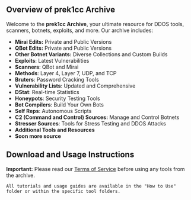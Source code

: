 ## Overview of prek1cc Archive

Welcome to the **prek1cc Archive**, your ultimate resource for DDOS tools, scanners, botnets, exploits, and more. Our archive includes:

- **Mirai Edits:** Private and Public Versions
- **QBot Edits:** Private and Public Versions
- **Other Botnet Variants:** Diverse Collections and Custom Builds
- **Exploits**: Latest Vulnerabilities
- **Scanners**: QBot and Mirai
- **Methods**: Layer 4, Layer 7, UDP, and TCP
- **Bruters**: Password Cracking Tools
- **Vulnerability Lists**: Updated and Comprehensive
- **DStat**: Real-time Statistics
- **Honeypots**: Security Testing Tools
- **Bot Compilers**: Build Your Own Bots
- **Self Reps**: Autonomous Scripts
- **C2 (Command and Control) Sources:** Manage and Control Botnets
- **Stresser Sources**: Tools for Stress Testing and DDOS Attacks
- **Additional Tools and Resources**
- **Soon more source**

## Download and Usage Instructions

**Important:** Please read our [Terms of Service](https://github.com/prek1cc/DDOS-SURCE-CODE-LEAKED/blob/main/ToS.md) before using any tools from the archive.

```
All tutorials and usage guides are available in the "How to Use" folder or within the specific tool folders.
```
